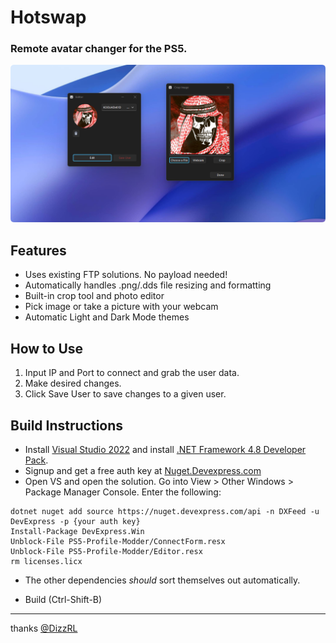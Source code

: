 # Hotswap
### Remote avatar changer for the PS5. 

![](banner.png)

## Features
- Uses existing FTP solutions. No payload needed!
- Automatically handles .png/.dds file resizing and formatting
- Built-in crop tool and photo editor
- Pick image or take a picture with your webcam
- Automatic Light and Dark Mode themes

## How to Use
1) Input IP and Port to connect and grab the user data.
2) Make desired changes.
3) Click Save User to save changes to a given user.

## Build Instructions

- Install [Visual Studio 2022](https://visualstudio.microsoft.com/downloads) and install [.NET Framework 4.8 Developer Pack](https://dotnet.microsoft.com/en-us/download/dotnet-framework/thank-you/net48-developer-pack-offline-installer).
- Signup and get a free auth key at [Nuget.Devexpress.com](https://nuget.devexpress.com/)
- Open VS and open the solution. Go into View > Other Windows > Package Manager Console. Enter the following:

```
dotnet nuget add source https://nuget.devexpress.com/api -n DXFeed -u DevExpress -p {your auth key}
Install-Package DevExpress.Win
Unblock-File PS5-Profile-Modder/ConnectForm.resx
Unblock-File PS5-Profile-Modder/Editor.resx
rm licenses.licx
```
- The other dependencies *should* sort themselves out automatically. 

- Build (Ctrl-Shift-B)

---

thanks [@DizzRL](https://twitter.com/dizzrl)
